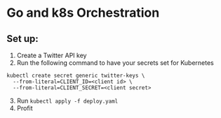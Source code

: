 # Go and k8s Orchestration

## Set up:

1. Create a Twitter API key
2. Run the following command to have your secrets set for Kubernetes
```
kubectl create secret generic twitter-keys \
  --from-literal=CLIENT_ID=<client id> \
  --from-literal=CLIENT_SECRET=<client secret>
```
3. Run `kubectl apply -f deploy.yaml`
4. Profit
